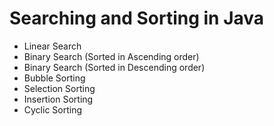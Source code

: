 # Searching and Sorting in Java

- Linear Search
- Binary Search (Sorted in Ascending order)
- Binary Search (Sorted in Descending order)
- Bubble Sorting
- Selection Sorting
- Insertion Sorting
- Cyclic Sorting
